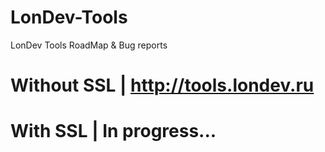 # LonDev-Tools
LonDev Tools RoadMap &amp; Bug reports

# Without SSL | http://tools.londev.ru

# With SSL    | In progress...

